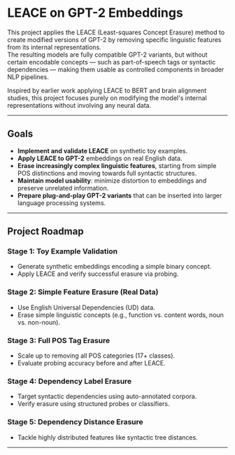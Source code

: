# LEACE on GPT-2 Embeddings

This project applies the LEACE (Least-squares Concept Erasure) method to create modified versions of GPT-2 by removing specific linguistic features from its internal representations.  
The resulting models are fully compatible GPT-2 variants, but without certain encodable concepts — such as part-of-speech tags or syntactic dependencies — making them usable as controlled components in broader NLP pipelines.

Inspired by earlier work applying LEACE to BERT and brain alignment studies, this project focuses purely on modifying the model's internal representations without involving any neural data.

---

## Goals

- **Implement and validate LEACE** on synthetic toy examples.
- **Apply LEACE to GPT-2** embeddings on real English data.
- **Erase increasingly complex linguistic features**, starting from simple POS distinctions and moving towards full syntactic structures.
- **Maintain model usability**: minimize distortion to embeddings and preserve unrelated information.
- **Prepare plug-and-play GPT-2 variants** that can be inserted into larger language processing systems.

---

## Project Roadmap

### Stage 1: Toy Example Validation
- Generate synthetic embeddings encoding a simple binary concept.
- Apply LEACE and verify successful erasure via probing.

### Stage 2: Simple Feature Erasure (Real Data)
- Use English Universal Dependencies (UD) data.
- Erase simple linguistic concepts (e.g., function vs. content words, noun vs. non-noun).

### Stage 3: Full POS Tag Erasure
- Scale up to removing all POS categories (17+ classes).
- Evaluate probing accuracy before and after LEACE.

### Stage 4: Dependency Label Erasure
- Target syntactic dependencies using auto-annotated corpora.
- Verify erasure using structured probes or classifiers.

### Stage 5: Dependency Distance Erasure
- Tackle highly distributed features like syntactic tree distances.

---

